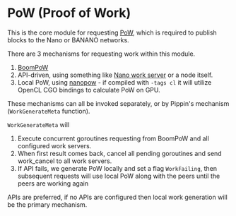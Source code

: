 # PoW (Proof of Work)

This is the core module for requesting [PoW](https://docs.nano.org/integration-guides/work-generation/), which is required to publish blocks to the Nano or BANANO networks.

There are 3 mechanisms for requesting work within this module.

1) [BoomPoW](https://boompow.banano.cc)
2) API-driven, using something like [Nano work server](https://github.com/nanocurrency/nano-work-server) or a node itself.
3) Local PoW, using [nanopow](https://github.com/inkeliz/nanopow) - if compiled with `-tags cl` it will utilize OpenCL CGO bindings to calculate PoW on GPU.

These mechanisms can all be invoked separately, or by Pippin's mechanism (`WorkGenerateMeta` function).

`WorkGenerateMeta` will

1) Execute concurrent goroutines requesting from BoomPoW and all configured work servers.
2) When first result comes back, cancel all pending goroutines and send work_cancel to all work servers.
3) If API fails, we generate PoW locally and set a flag `WorkFailing`, then subsequent requests will use local PoW along with the peers until the peers are working again

APIs are preferred, if no APIs are configured then local work generation  will be the primary mechanism.